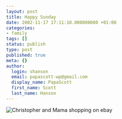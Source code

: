 ```yaml
---
layout: post
title: Happy Sunday
date: 2002-11-17 17:11:10.000000000 +01:00
categories:
- family
tags: []
status: publish
type: post
published: true
meta: {}
author:
  login: shanson
  email: papascott-wp@gmail.com
  display_name: PapaScott
  first_name: Scott
  last_name: Hanson
---
```

<p><img src="/images/crhmama1102.jpg" border="0" alt="Christopher and Mama shopping on ebay" title="Christopher and Mama shopping on ebay" /></p>
